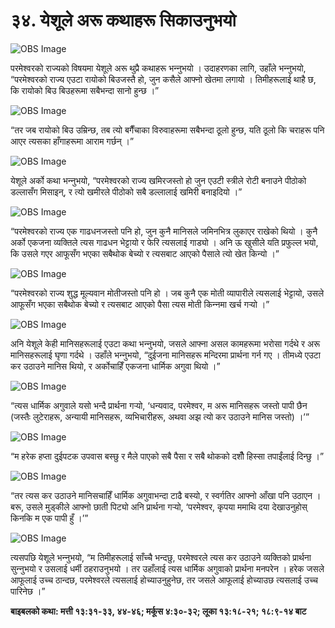 # ३४. येशूले अरू कथाहरू सिकाउनुभयो

![OBS Image](https://cdn.door43.org/obs/jpg/360px/obs-en-34-01.jpg)

परमेश्‍वरको राज्यको विषयमा येशूले अरू थुप्रै कथाहरू भन्‍नुभयो । उदाहरणका लागि, उहाँले भन्‍नुभयो, “परमेश्‍वरको राज्य एउटा रायोको बिउजस्तै हो, जुन कसैले आफ्नो खेतमा लगायो । तिमीहरूलाई थाहै छ, कि रायोको बिउ बिउहरूमा सबैभन्दा सानो हुन्छ ।”

![OBS Image](https://cdn.door43.org/obs/jpg/360px/obs-en-34-02.jpg)

“तर जब रायोको बिउ उम्रिन्छ, तब त्यो बगैँचाका विरुवाहरूमा सबैभन्दा ठूलो हुन्छ, यति ठूलो कि चराहरू पनि आएर त्यसका हाँगाहरूमा आराम गर्छन् ।”

![OBS Image](https://cdn.door43.org/obs/jpg/360px/obs-en-34-03.jpg)

येशूले अर्को कथा भन्‍नुभयो, “परमेश्‍वरको राज्य खमिरजस्तो हो जुन एउटी स्त्रीले रोटी बनाउने पीठोको डल्लासँग मिसाइन्, र त्यो खमीरले पीठोको सबै डल्लालाई खमिरी बनाइदियो ।”

![OBS Image](https://cdn.door43.org/obs/jpg/360px/obs-en-34-04.jpg)

“परमेश्‍वरको राज्य एक गाढधनजस्तो पनि हो, जुन कुनै मानिसले जमिनभित्र लुकाएर राखेको थियो । कुनै अर्को एकजना व्यक्तिले त्यस गाढधन भेट्टायो र फेरि त्यसलाई गाड्यो । अनि ऊ खुसीले यति प्रफुल्ल भयो, कि उसले गएर आफूसँग भएका सबैथोक बेच्यो र त्यसबाट आएको पैसाले त्यो खेत किन्यो ।”

![OBS Image](https://cdn.door43.org/obs/jpg/360px/obs-en-34-05.jpg)

“परमेश्‍वरको राज्य शुद्ध मूल्यवान मोतीजस्तो पनि हो । जब कुनै एक मोती व्यापारीले त्यसलाई भेट्टायो, उसले आफूसँग भएका सबैथोक बेच्यो र त्यसबाट आएको पैसा त्यस मोती किन्‍नमा खर्च गर्‍यो ।”

![OBS Image](https://cdn.door43.org/obs/jpg/360px/obs-en-34-06.jpg)

अनि येशूले केही मानिसहरूलाई एउटा कथा भन्‍नुभयो, जसले आफ्ना असल कामहरूमा भरोसा गर्दथे र अरू मानिसहरूलाई घृणा गर्दथे । उहाँले भन्‍नुभयो, “दुईजना मानिसहरू मन्दिरमा प्रार्थना गर्न गए । तीमध्ये एउटा कर उठाउने मानिस थियो, र अर्कोचाहिँ एकजना धार्मिक अगुवा थियो ।”

![OBS Image](https://cdn.door43.org/obs/jpg/360px/obs-en-34-07.jpg)

“त्यस धार्मिक अगुवाले यसो भन्दै प्रार्थना गर्‍यो, ‘धन्यवाद, परमेश्‍वर, म अरू मानिसहरू जस्तो पापी छैन (जस्तैः लुटेराहरू, अन्यायी मानिसहरू, व्यभिचारीहरू, अथवा अझ त्यो कर उठाउने मानिस जस्तो) ।’”

![OBS Image](https://cdn.door43.org/obs/jpg/360px/obs-en-34-08.jpg)

“म हरेक हप्ता दुईपटक उपवास बस्छु र मैले पाएको सबै पैसा र सबै थोकको दशौँ हिस्सा तपाईंलाई दिन्छु ।”

![OBS Image](https://cdn.door43.org/obs/jpg/360px/obs-en-34-09.jpg)

“तर त्यस कर उठाउने मानिसचाहिँ धार्मिक अगुवाभन्दा टाढै बस्यो, र स्वर्गतिर आफ्नो आँखा पनि उठाएन । बरू, उसले मुड्कीले आफ्नो छाती पिट्यो अनि प्रार्थना गर्‍यो, ‘परमेश्‍वर, कृपया ममाथि दया देखाउनुहोस् किनकि म एक पापी हुँ ।’”

![OBS Image](https://cdn.door43.org/obs/jpg/360px/obs-en-34-10.jpg)

त्यसपछि येशूले भन्‍नुभयो, “म तिमीहरूलाई साँच्चै भन्दछु, परमेश्‍वरले त्यस कर उठाउने व्यक्तिको प्रार्थना सुन्‍नुभयो र उसलाई धर्मी ठहराउनुभयो । तर उहाँलाई त्यस धार्मिक अगुवाको प्रार्थना मनपरेन । हरेक जसले आफूलाई उच्च ठान्दछ, परमेश्‍वरले त्यसलाई होच्याउनुहुनेछ, तर जसले आफूलाई होच्याउछ त्यसलाई उच्च पारिनेछ ।”

__बाइबलको कथा: मत्ती १३:३१-३३, ४४-४६; मर्कूस ४:३०-३२; लूका १३:१८-२१; १८:९-१४ बाट__
